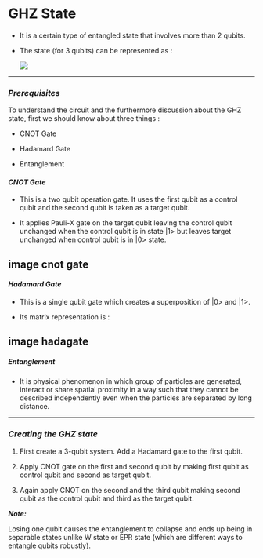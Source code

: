 # GHZ State

- It is a certain type of entangled state that involves more than 2 qubits.

- The state (for 3 qubits) can be represented as :

  <a href="url"><img src="https://github.com/dxxdpool/Qunatum-Algorithms-heth_sriram/blob/main/GHZ%20State/ghzstate.png" align="center"></a>
--------
### _Prerequisites_

To understand the circuit and the furthermore discussion about the GHZ state, first we should know about three things :

- CNOT Gate

- Hadamard Gate

- Entanglement

#### _CNOT Gate_

- This is a two qubit operation gate. It uses the first qubit as a control qubit and the second qubit is taken as a target qubit.

- It applies Pauli-X gate on the target qubit leaving the control qubit unchanged when the control qubit is in state |1> but leaves target unchanged when control qubit is in |0> state.

## image cnot gate

#### _Hadamard Gate_

- This is a single qubit gate which creates a superposition of |0> and |1>.

- Its matrix representation is :

## image hadagate
##### _Entanglement_

- It is physical phenomenon in which group of particles are generated, interact or share spatial proximity in a way such that they cannot be described independently even when the particles are separated by long distance.

------

### _Creating the GHZ state_

1. First create a 3-qubit system. Add a Hadamard gate to the first qubit.

2. Apply CNOT gate on the first and second qubit by making first qubit as control qubit and second as target qubit.

3. Again apply CNOT on the second and the third qubit making second qubit as the control qubit and third as the target qubit.

  

***Note:***

Losing one qubit causes the entanglement to collapse and ends up being in separable states unlike W state or EPR state (which are different ways to entangle qubits robustly).